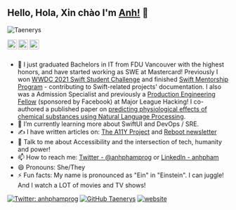 ## Hello, Hola, Xin chào I'm [Anh!](http://apham.me/) 👋

<p align="left"> <img src="https://komarev.com/ghpvc/?username=Taenerys&label=Views&color=blue&style=plastic" alt="Taenerys" /> </p>

<a href="https://twitter.com/anhphamprog">
  <img align="left" alt="Anh's Twitter" width="22px" src="https://cdn.jsdelivr.net/npm/simple-icons@v3/icons/twitter.svg" />
</a>
<a href="https://www.linkedin.com/in/anh-pham-aa483a149/">
  <img align="left" alt="Anh's Linkdein" width="22px" src="https://cdn.jsdelivr.net/npm/simple-icons@v3/icons/linkedin.svg" />
</a>
<a href="https://github.com/Taenerys">
  <img align="left" alt="Anh Pham's Github" width="22px" src="https://cdn.jsdelivr.net/npm/simple-icons@v3/icons/github.svg" />
</a>

<br/>
<br/>



- 🔭  I just graduated Bachelors in IT from FDU Vancouver with the highest honors, and have started working as SWE at Mastercard! Previously I won [WWDC 2021 Swift Student Challenge](https://vancouversun.com/news/local-news/deaf-coder-one-of-two-vancouverites-among-global-winners-in-apples-swift-student-challenge) and finished [Swift Mentorship Program](https://swift.org/mentorship/) - contributing to Swift-related projects' documentation. I also was a Admission Specialist and previously a [Production Engineering Fellow](https://fellowship.mlh.io/programs/production-engineering) (sponsored by Facebook) at Major League Hacking! I co-authored a published paper on [predicting physiological effects of chemical substances using Natural Language Processing](https://ieeexplore.ieee.org/document/9569202).
- 🌱  I’m currently learning more about SwiftUI and DevOps / SRE.
- ✍️ I have written articles on: [The A11Y Project](https://www.a11yproject.com/) and [Reboot newsletter](https://reboothq.substack.com/p/design)
- 💬  Talk to me about Accessibility and the intersection of tech, humanity and power!
- 📫  How to reach me: [Twitter - @anhphamprog](https://twitter.com/anhphamprog) or [LinkedIn - anhpham](https://www.linkedin.com/in/anh-pham-aa483a149/)
- 😄  Pronouns: She/They
- ⚡  Fun facts: My name is pronounced as "Ein" in "Einstein". I can juggle! And I watch a LOT of movies and TV shows!

[![Twitter: anhphamprog](https://img.shields.io/twitter/follow/anhphamprog?style=social)](https://twitter.com/anhphamprog)
[![GitHub Taenerys](https://img.shields.io/github/followers/Taenerys?label=follow&style=social)](https://github.com/Taenerys)
[![website](https://img.shields.io/badge/PortfolioWebsite-apham.me-2648ff?style=flat-square&logo=google-chrome)](http://apham.me/)



